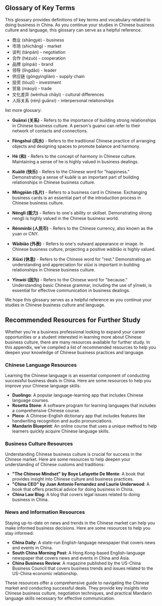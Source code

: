 
Glossary of Key Terms
---------------------

This glossary provides definitions of key terms and vocabulary related to doing business in China. As you continue your studies in Chinese business culture and language, this glossary can serve as a helpful reference.

* 商业 (shāngyè) - business
* 市场 (shìchǎng) - market
* 谈判 (tánpàn) - negotiation
* 合作 (hézuò) - cooperation
* 品牌 (pǐnpái) - brand
* 领导 (lǐngdǎo) - leader
* 供应链 (gōngyìngliàn) - supply chain
* 投资 (tóuzī) - investment
* 贸易 (màoyì) - trade
* 文化差异 (wénhuà chāyì) - cultural differences
* 人际关系 (rénjì guānxi) - interpersonal relationships

list more glossary:

* **Guānxì (关系)** - Refers to the importance of building strong relationships in Chinese business culture. A person's guanxi can refer to their network of contacts and connections.

* **Fēngshuǐ (风水)** - Refers to the traditional Chinese practice of arranging objects and designing spaces to promote balance and harmony.

* **Hé (和)** - Refers to the concept of harmony in Chinese culture. Maintaining a sense of he is highly valued in business dealings.

* **Kuàilè (快乐)** - Refers to the Chinese word for "happiness." Demonstrating a sense of kuàilè is an important part of building relationships in Chinese business culture.

* **Míngpiàn (名片)** - Refers to a business card in Chinese. Exchanging business cards is an essential part of the introduction process in Chinese business culture.

* **Nénglì (能力)** - Refers to one's ability or skillset. Demonstrating strong nengli is highly valued in the Chinese business world.

* **Rénmínbì (人民币)** - Refers to the Chinese currency, also known as the yuan or CNY.

* **Wàibiāo (外表)** - Refers to one's outward appearance or image. In Chinese business culture, projecting a positive wàibiāo is highly valued.

* **Xiūxi (休息)** - Refers to the Chinese word for "rest." Demonstrating an understanding and appreciation for xiūxi is important in building relationships in Chinese business culture.

* **Yīnwèi (因为)** - Refers to the Chinese word for "because." Understanding basic Chinese grammar, including the use of yīnwèi, is essential for effective communication in business dealings.

We hope this glossary serves as a helpful reference as you continue your studies in Chinese business culture and language.

Recommended Resources for Further Study
---------------------------------------

Whether you're a business professional looking to expand your career opportunities or a student interested in learning more about Chinese business culture, there are many resources available for further study. In this appendix, we've compiled a list of recommended resources to help you deepen your knowledge of Chinese business practices and language.

### Chinese Language Resources

Learning the Chinese language is an essential component of conducting successful business deals in China. Here are some resources to help you improve your Chinese language skills:

* **Duolingo**: A popular language-learning app that includes Chinese language courses.
* **Rosetta Stone**: A software program for learning languages that includes a comprehensive Chinese course.
* **Pleco**: A Chinese-English dictionary app that includes features like handwriting recognition and audio pronunciations.
* **Mandarin Blueprint**: An online course that uses a unique method to help learners quickly acquire Chinese language skills.

### Business Culture Resources

Understanding Chinese business culture is crucial for success in the Chinese market. Here are some resources to help deepen your understanding of Chinese customs and traditions:

* **"The Chinese Mindset" by Boye Lafayette De Mente**: A book that provides insight into Chinese culture and business practices.
* **"China CEO" by Juan Antonio Fernandez and Laurie Underwood**: A book that offers practical advice for doing business in China.
* **China Law Blog**: A blog that covers legal issues related to doing business in China.

### News and Information Resources

Staying up-to-date on news and trends in the Chinese market can help you make informed business decisions. Here are some resources to help you stay informed:

* **China Daily**: A state-run English-language newspaper that covers news and events in China.
* **South China Morning Post**: A Hong Kong-based English-language newspaper that covers news and events in China and Asia.
* **China Business Review**: A magazine published by the US-China Business Council that covers business trends and issues related to the US-China economic relationship.

These resources offer a comprehensive guide to navigating the Chinese market and conducting successful deals. They provide key insights into Chinese business culture, negotiation techniques, and practical Mandarin language skills necessary for effective communication.

